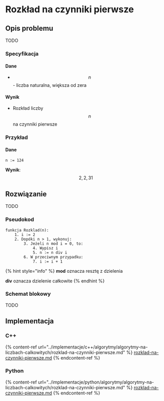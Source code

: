 # Rozkład na czynniki pierwsze

## Opis problemu

TODO

### Specyfikacja

#### Dane

* $$n$$ - liczba naturalna, większa od zera

#### Wynik

* Rozkład liczby $$n$$ na czynniki pierwsze 

### Przykład

#### Dane

```
n := 124
```

**Wynik**: $$2, 2, 31$$ 

## Rozwiązanie

TODO

### Pseudokod

```
funkcja Rozklad(n):
    1. i := 2
    2. Dopóki n > 1, wykonuj:
        3. Jeżeli n mod i = 0, to:
            4. Wypisz i
            5. n := n div i
        6. W przeciwnym przypadku:
            7. i := i + 1
```

{% hint style="info" %}
**mod** oznacza resztę z dzielenia

**div** oznacza dzielenie całkowite
{% endhint %}

### Schemat blokowy

TODO

## Implementacja

### C++

{% content-ref url="../implementacje/c++/algorytmy/algorytmy-na-liczbach-calkowitych/rozklad-na-czynniki-pierwsze.md" %}
[rozklad-na-czynniki-pierwsze.md](../implementacje/c++/algorytmy/algorytmy-na-liczbach-calkowitych/rozklad-na-czynniki-pierwsze.md)
{% endcontent-ref %}

### Python

{% content-ref url="../implementacje/python/algorytmy/algorytmy-na-liczbach-calkowitych/rozklad-na-czynniki-pierwsze.md" %}
[rozklad-na-czynniki-pierwsze.md](../implementacje/python/algorytmy/algorytmy-na-liczbach-calkowitych/rozklad-na-czynniki-pierwsze.md)
{% endcontent-ref %}
